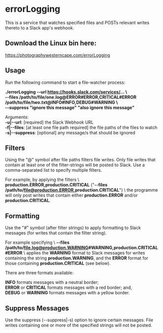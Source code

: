 # errorLogging

This is a service that watches specified files and POSTs relevant writes thereto to a Slack app's webhook.

## Download the Linux bin here:
https://photographywesterncape.com/errorLogging

## Usage
Run the following command to start a file-watcher process:

**./errorLogging --url https://hooks.slack.com/services/... \\ \
--files /path/to/file/one.log@ERROR#ERROR,CRITICAL#ERROR /path/to/file/two.txt@INFO#INFO,DEBUG#WARNING \\ \
--suppress "ignore this message" "also ignore this message"**

Arguments: \
**-u|--url**: [required] the Slack Webhook URL \
**-f|--files**: [at least one file path required] the file paths of the files to watch \
**-s|--suppress**: [optional] any message/s that should be ignored

## Filters
Using the "@" symbol after file paths filters file writes. Only file writes that contain at least one of the filter-strings will be posted to Slack. Use a comma-separated list to specify multiple filters. 

For example, by applying the filters 
\ **production.ERROR,production.CRITICAL** ("**--files /path/to/file@production.ERROR,production.CRITICAL**") \ 
the programme will only post writes that contain either **production.ERROR** and/or **production.CRITICAL**.

## Formatting
Use the "#" symbol (after filter strings) to apply formatting to Slack messages (for writes that contain the filter string). 

For example specifying \ 
 **--files /path/to/file.log@production.WARNING#WARNING,production.CRITICAL#ERROR** \ 
applies the **WARNING** format to Slack messages for writes containing the string **production.WARNING**, and the **ERROR** format for those containing **production.CRITICAL** (see below).

There are three formats available:

**INFO** formats messages with a neutral border; \
**ERROR** or **CRITICAL** formats messages with a red border; and, \
**DEBUG** or **WARNING** formats messages with a yellow border.

## Suppress Messages
Use the suppress (--suppress|-s) option to ignore certain messages. File writes containing one or more of the specified strings will not be posted.

